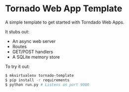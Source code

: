 # Tornado Web App Template

A simple template to get started with Torndado Web Apps.

It stubs out:
 * An async web server
 * Routes
 * GET/POST handlers
 * A SQLite memory store

To try it out:
```bash
$ mkvirtualenv tornado-template
$ pip install -r requirements
$ python run.py # Listens on port 9000
```

